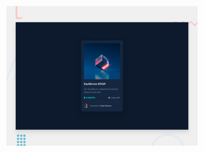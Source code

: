 ![Design preview for the NFT preview card component coding challenge](./design/desktop-preview.jpg)
